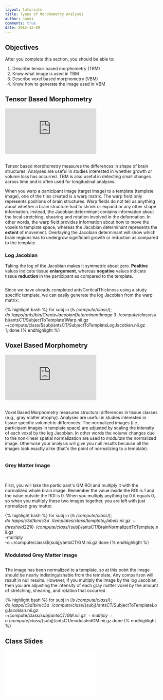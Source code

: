 ```yaml
---
layout: tutorials
title: Types of Morphometry Analyses
author: naomi
comments: true
date: 2015-12-09
---
```


## Objectives

After you complete this section, you should be able to:

1. Describe tensor based morphometry (TBM)
2. Know what image is used in TBM
3. Describe voxel based morphometry (VBM)
4. Know how to generate the image used in VBM

## Tensor Based Morphometry

<div class="embed-container">
<iframe src="https://player.vimeo.com/video/187866368?byline=0&portrait=0" frameborder="0" webkitallowfullscreen mozallowfullscreen allowfullscreen></iframe>
</div>
<br>

Tensor based morphometry measures the differences in shape of brain structures. Analyses are useful in studies interested in whether growth or volume loss has occurred. TBM is also useful in detecting small changes across time and is often used for longitudinal analyses.

When you warp a participant image (target image) to a template (template image), one of the files created is a warp matrix. The warp field only represents positions of brain structures. Warp fields do not tell us anything about whether a brain structure had to shrink or expand or any other shape information. Instead, the Jacobian determinant contains information about the local stretching, shearing and rotation involved in the deformation. In other words, the warp field provides information about how to move the voxels to template space, whereas the Jacobian determinant represents the **extent** of movement. Overlaying the Jacobian determinant will show which brain regions has to undergrow significant growth or reduction as compared to the template.

### Log Jacobian

Taking the log of the Jacobian makes it symmetric about zero. **Positive** values indicate tissue **enlargement**, whereas **negative** values indicate tissue **reduction** in the participant as compared to the template.

<img class="img-responsive" alt="" src="images/tbm.jpeg">

Since we have already completed antsCorticalThickness using a study specific template, we can easily generate the log Jacobian from the warp matrix:

{% highlight bash %}
for subj in $(ls ~/compute/class/); do
~/apps/ants/bin/CreateJacobianDeterminantImage \
3 \
~/compute/class/$subj/antsCT/SubjectToTemplate1Warp.nii.gz \
~/compute/class/$subj/antsCT/SubjectToTemplateLogJacobian.nii.gz \
1;
done
{% endhighlight %}

## Voxel Based Morphometry

<div class="embed-container">
<iframe src="https://player.vimeo.com/video/187866375?byline=0&portrait=0" frameborder="0" webkitallowfullscreen mozallowfullscreen allowfullscreen></iframe>
</div>
<br>

Voxel Based Morphometry measures structural differences in tissue classes (e.g., gray matter atrophy). Analyses are useful in studies interested in tissue specific volumetric differences. The normalized images (i.e., participant images in template space) are adjusted by scaling the intensity of each voxel by the log Jacobian. In other words the volume changes due to the non-linear spatial normalization are used to *modulate* the normalized image. Otherwise your analysis will give you null results because all the images look exactly alike (that's the point of normalizing to a template).

<img class="img-responsive" alt="" src="images/workflow.png">

### Grey Matter Image

<div class="row">
    <div class="col-xs-4">
		<img class="img-responsive" alt="" src="images/brain.png">
	</div>
	<div class="col-xs-4">
		<img class="img-responsive" alt="" src="images/roi.png">
	</div>
  <div class="col-xs-4">
		<img class="img-responsive" alt="" src="images/segmented.png">
	</div>
</div>
<br>

First, you will take the participant's GM ROI and multiply it with the normalized whole brain image. Remember the value inside the ROI is 1 and the value outside the ROI is 0. When you multiply anything by 0 it equals 0, so when you multiply these two images together, you are left with just normalized gray matter.

{% highlight bash %}
for subj in $(ls ~/compute/class/); do
~/apps/c3d/bin/c3d \
~/templates/class/template_6labels.nii.gz \
-threshold 2 2 1 0 \
~/compute/class/${subj}/antsCT/BrainNormalizedToTemplate.nii.gz \
-multiply \
-o ~/compute/class/${subj}/antsCT/GM.nii.gz
done
{% endhighlight %}

### Modulated Grey Matter Image

<img class="img-responsive" alt="" src="images/modulated.png">

The image has been normalized to a template, so at this point the image should be nearly indistinguishable from the template. Any comparison will result in null results. However, if you multiply the image by the log Jacobian, then you are adjusting the intensity of each gray matter voxel by the amount of stretching, shearing, and rotation that occurred.

{% highlight bash %}
for subj in $(ls ~/compute/class/); do
~/apps/c3d/bin/c3d \
~/compute/class/${subj}/antsCT/SubjectToTemplateLogJacobian.nii.gz \
~/compute/class/${subj}/antsCT/GM.nii.gz \
-multiply \
-o ~/compute/class/${subj}/antsCT/modulatedGM.nii.gz
done
{% endhighlight %}

## Class Slides

<div class="embed-container">
<iframe src="//slides.com/njhunsak/morphometry/embed" scrolling="no" frameborder="0" webkitallowfullscreen mozallowfullscreen allowfullscreen></iframe>
</div>

